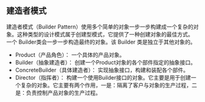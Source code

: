 ## 建造者模式 ##
建造者模式（Builder Pattern）使用多个简单的对象一步一步构建成一个复杂的对象。这种类型的设计模式属于创建型模式，它提供了一种创建对象的最佳方式。
一个 Builder类会一步一步构造最终的对象。该 Builder 类是独立于其他对象的。
- Product（产品角色）： 一个具体的产品对象。
- Builder（抽象建造者）： 创建一个Product对象的各个部件指定的抽象接口。
- ConcreteBuilder（具体建造者）： 实现抽象接口，构建和装配各个部件。
- Director（指挥者）： 构建一个使用Builder接口的对象。它主要是用于创建一个复杂的对象。它主要有两个作用，一是：隔离了客户与对象的生产过程，二是：负责控制产品对象的生产过程。
